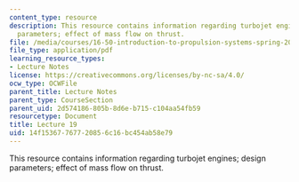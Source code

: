 ```yaml
---
content_type: resource
description: This resource contains information regarding turbojet engines; design
  parameters; effect of mass flow on thrust.
file: /media/courses/16-50-introduction-to-propulsion-systems-spring-2012/14f15367767720856c16bc454ab58e79_MIT16_50S12_lec19.pdf
file_type: application/pdf
learning_resource_types:
- Lecture Notes
license: https://creativecommons.org/licenses/by-nc-sa/4.0/
ocw_type: OCWFile
parent_title: Lecture Notes
parent_type: CourseSection
parent_uid: 2d574186-805b-8d6e-b715-c104aa54fb59
resourcetype: Document
title: Lecture 19
uid: 14f15367-7677-2085-6c16-bc454ab58e79
---
```

This resource contains information regarding turbojet engines; design parameters; effect of mass flow on thrust.
